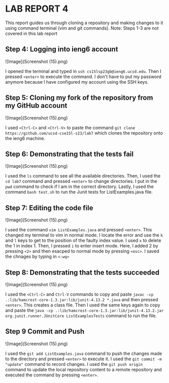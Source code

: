 # **LAB REPORT 4**
This report guides us through cloning a repository and making changes to it using command terminal (vim and git commands).
Note: Steps 1-3 are not covered in this lab report
## Step 4: Logging into ieng6 account

![Image](Screenshot (15).png)

I opened the terminal and typed in ```ssh cs15lsp23gb@ieng6.ucsd.edu```. Then I pressed ```<enter>``` to execute the command. I don't have to put my password anymore because I have configured my account using the SSH keys.

## Step 5: Cloning my fork of the repository from my GitHub account

![Image](Screenshot (15).png)

I used ```<Ctrl-C>``` and ```<Ctrl-V>``` to paste the command ```git clone https://github.com/ucsd-cse15l-s23/lab7``` which clones the repository onto the ieng6 machine.

## Step 6: Demonstrating that the tests fail

![Image](Screenshot (15).png)

I used the ```ls``` command to see all the available directories. Then, I used the ```cd lab7``` command and pressed ```<enter>``` to change directories. I put in the ```pwd``` command to check if I am in the correct directory. Lastly, I used the command ```bash test.sh``` to run the Junit tests for ListExamples.java file.

## Step 7: Editing the code file

![Image](Screenshot (15).png)

I used the command ```vim ListExamples.java``` and pressed ```<enter>```. This changed my terminal to vim in normal mode. I locate the error and use the ```k``` and ```l``` keys to get to the position of the faulty index value. I used ```x``` to delete the 1 in index 1. Then, I pressed ```i``` to enter insert mode. Here, I added 2 by pressing ```<2>``` and then esacped to normal mode by pressing ```<esc>```. I saved the chnages by typing in ```<:wq>``` 

## Step 8: Demonstrating that the tests succeeded

![Image](Screenshot (15).png)

I used the ```<Ctrl-C>``` and ```Ctrl-V``` commands to copy and paste ```javac -cp .:lib/hamcrest-core-1.3.jar:lib/junit-4.13.2 *.java``` and then pressed ```<enter>```. This creates a class file. Then I used the same keys again to copy and paste the ```java -cp .:lib/hamcrest-core-1.3.jar:lib/junit-4.13.2.jar org.junit.runner.JUnitCore ListExamplesTests``` command to run the file.

## Step 9 Commit and Push 

![Image](Screenshot (15).png)

I used the ```git add ListExamples.java``` command to push the changes made to the directory and pressed ```<enter>``` to execute it. I used the ```git commit -m "update"``` command to record changes. I used the ```git push origin``` command to update the local repository content to a remote repository and executed the command by pressing ```<enter>```.
